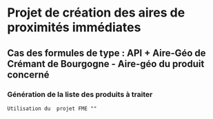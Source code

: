 # Projet de création des aires de proximités immédiates

## Cas des formules de type : API + Aire-Géo de Crémant de Bourgogne - Aire-géo du produit concerné 

### Génération de la liste des produits à traiter

    Utilisation du  projet FME ""